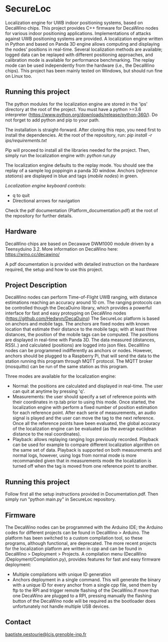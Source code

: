 # **SecureLoc**

Localization engine for UWB indoor positioning systems, based on DecaWino chips.
This project provides C++ firmware for DecaWino nodes for various indoor positioning applications.
Implementations of attacks against UWB positioning systems are provided.
A localization engine written in Python and based on Panda 3D engine allows computing and displaying the nodes' positions in real-time. Several localization methods are available; logged data can be replayed with different positioning approaches, and calibration mode is available for performance benchmarking. 
The replay mode can be used independently from the hardware (i.e., the DecaWino chips). This project has been mainly tested on Windows, but should run fine on Linux too.

## **Running this project**
The python modules for the localization engine are stored in the 'ips' directory at the root of the project. You must have a python >=3.6 interpreter (https://www.python.org/downloads/release/python-360/).
Do not forget to add python and pip to your path.

The installation is straight-forward. After cloning this repo, you need first to install the dependencies. At the root of the repository, run:
*pip install -r ips/requirements.txt*

Pip will proceed to install all the libraries needed for the project. Then, simply run the localization engine with:
*python run.py*

The localization engine defaults to the replay mode. You should see the replay of a sample log poppingin a panda 3D window. Anchors (*reference stations*) are displayed in blue and tags (*mobile nodes*) in green.

*Localization engine keyboard controls*:
* q to quit
* Directional arrows for navigation

Check the pdf documentation (Platform_documentation.pdf) at the root of the repository for further details.

## **Hardware**

DecaWino chips are based on Decawave DWM1000 module driven by a Teensyduino 3.2.
More information on DecaWino here: https://wino.cc/decawino/

A pdf documentation is provided with detailed instruction on the hardware required, the setup and how to use this project.

## **Project Description**

DecaWino nodes can perform Time-of-Flight UWB ranging, with distance estimations reaching an accuracy around 10 cm.
The ranging protocols can be controlled though the DecaDuino library, which provides a powerful interface for fast and easy protoyping on DecaWino nodes (https://github.com/Hedwyn/DecaDuino)
The SecureLoc platform is based on anchors and mobile tags. The anchors are fixed nodes with known location that estimate their distance to the mobile tags; with at least three distances, the position of the mobile tags can be computed. The positions are displayed in real-time with Panda 3D. The data measured (distances, RSSI..) and calculated (positions) are logged into json files.
DecaWino nodes can be programmed indifferently as anchors or nodes. However, anchors should be plugged to a Raspberry Pi, that will send the data to the station running this program through MQTT protocol. The MQTT broker (mosquitto) can be run of the same station as this program.


Three modes are available for the localization engine:
* Normal: the positions are calculated and displayed in real-time. The user can quit at anytime by pressing 'q'.
* Measurements: the user should specify a set of reference points with their coordinates in rp.tab prior to using this mode. Once started, the localization engine with perform a fixed number of  position estimation for each reference point. After each serie of measurements, an audio signal is played and the user can move the tag to the next reference. Once all the reference points have been evaluated, the global accuracy of the localization engine can be evaluated (as the average euclidean distance to the real coordinates).
* Playback: allows replaying ranging logs previously recorded. Playback can be used for example to compare different localization algorithm on the same set of data. Playback is supported on both measurements and normal logs, however, using logs from normal mode is more recommanded given that in measurements mode the localization is turned off when the tag is moved from one reference point to another.

## **Running this project**
Follow first all the setup instructions provided in Documentation.pdf. Then simply run "python main.py" in SecureLoc repository.

## **Firmware**
The DecaWino nodes can be programmed with the Arduino IDE; the Arduino codes for different projects can be found in DecaWino > Arduino.
The platform has been switched to a custom compilation tool, so these programs, although functional, are deprecated.
The more recent projects for the localization platform are written in cpp and can be found in DecaWino > Deployment > Projects.
A compilation menu (DecaWino /Deployment/Compilation.py), provides features for fast and easy firmware deployment:
* Multiple compilations with unique ID generation
* Anchors deployment in a single command. This will generate the binary with a unique ID for every anchor from a single cpp file, send them by ftp to the RPI and trigger remote flashing of the DecaWino.If more than one DecaWino are plugged to a RPI, pressing manually the flashing button of the DecaWino node will be required as the bootloader does unfortunately not handle multiple USB devices.

## **Contact**
baptiste.pestourie@lcis.grenoble-inp.fr
